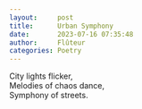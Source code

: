 ```yaml
---
layout:     post
title:      Urban Symphony
date:       2023-07-16 07:35:48 
author:     Flûteur
categories: Poetry
---
```

City lights flicker,
<br>
Melodies of chaos dance,
<br>
Symphony of streets.